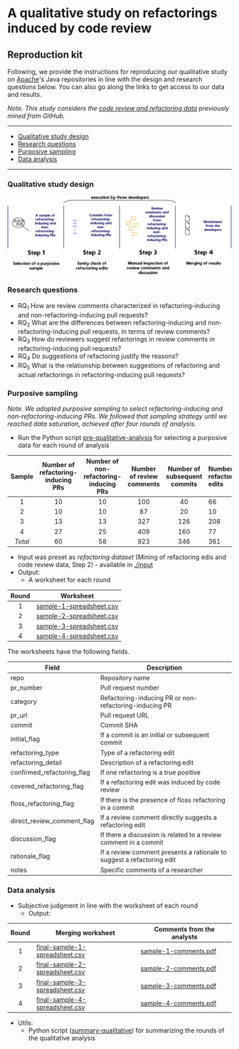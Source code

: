 # A qualitative study on refactorings induced by code review

## Reproduction kit

Following, we provide the instructions for reproducing our qualitative study on [Apache](https://github.com/apache)'s Java repositories in line with the design and research questions below.
You can also go along the links to get access to our data and results.

*Note. This study considers the [code review and refactoring data](https://github.com/flaviacoelho/thesis-reproduction-kit/tree/master?tab=readme-ov-file#Mining-of-Refactoring-Edits-and-Code-Review-Data) previously mined from GitHub.*

---
  * [Qualitative study design](#Qualitative-study-design)
  * [Research questions](#Research-questions)
  * [Purposive sampling](#Purposive-sampling)
  * [Data analysis](#Data-analysis)
---

### Qualitative study design
![StudyTwoDesign](./images/study_two_design.jpg)

### Research questions
* RQ<sub>1</sub> How are review comments characterized in refactoring-inducing and non-refactoring-inducing pull requests? 
* RQ<sub>2</sub> What are the differences between refactoring-inducing and non-refactoring-inducing pull requests, in terms of review comments? 
* RQ<sub>3</sub> How do reviewers suggest refactorings in review comments in refactoring-inducing pull requests? 
* RQ<sub>4</sub> Do suggestions of refactoring justify the reasons? 
* RQ<sub>5</sub> What is the relationship between suggestions of refactoring and actual
refactorings in refactoring-inducing pull requests? 

### Purposive sampling

*Note. We adopted purposive sampling to select refactoring-inducing and non-refactoring-inducing PRs. We followed that sampling strategy until we reached data saturation, achieved after four rounds of analysis.*

* Run the Python script [pre-qualitative-analysis](study-two/pre-qualitative-analysis.py) for selecting a purposive data for each round of analysis

| Sample | Number of refactoring-inducing PRs | Number of non-refactoring-inducing PRs | Number of review comments | Number of subsequent commits | Number of refactoring edits |               
|:------:|:----------------------------------:|:--------------------------------------:|:-------------------------:|:-------------------------:|:-------------------------------|
| 1      | 10                                 | 10                                     | 100                       | 40                        | 66                            |
| 2      | 10                                 | 10                                     | 87                        | 20                        | 10                            |
| 3      | 13                                 | 13                                     | 327                       | 126                       | 208                           |
| 4      | 27                                 | 25                                     | 409                       | 160                       | 77                            |
|*Total* | 60                                 | 58                                     | 923                       | 346                       | 361                           |

     
  * Input was preset as *refactoring dataset* (Mining of refactoring edis and code review data, Step 2) - available in [./input](study-two/input)
  * Output: 
      * A worksheet for each round 
   
| Round | Worksheet                                                                      |                  
|:-----:|--------------------------------------------------------------------------------|
| 1     | [sample-1-spreadsheet.csv](study-two/output/sample1/sample_1_spreadsheet.csv)  | 
| 2     | [sample-2-spreadsheet.csv](study-two/output/sample2/sample_2_spreadsheet.csv)  | 
| 3     | [sample-3-spreadsheet.csv](study-two/output/sample3/sample_3_spreadsheet.csv)  | 
| 4     | [sample-4-spreadsheet.csv](study-two/output/sample4/sample_4_spreadsheet.csv)  | 

The worksheets have the following fields.
 
| Field                      | Description                                                            |
|----------------------------|------------------------------------------------------------------------|
| repo                       | Repository name                                                        |
| pr_number                  | Pull request number                                                    |
| category                   | Refactoring-inducing PR or non-refactoring-inducing PR                 |
| pr_url                     | Pull request URL                                                       |
| commit                     | Commit SHA                                                             |
| initial_flag               | If a commit is an initial or subsequent commit                         |
| refactoring_type           | Type of a refactoring edit                                             |
| refactoring_detail         | Description of a refactoring edit                                      |
| confirmed_refactoring_flag | If one refactoring is a true positive                                  |
| covered_refactoring_flag   | If a refactoring edit was induced by code review                       |
| floss_refactoring_flag     | If there is the presence of floss refactoring in a commit              |
| direct_review_comment_flag | If a review comment directly suggests a refactoring edit               |
| discussion_flag            | If there a discussion is related to a review comment in a commit       |
| rationale_flag             | If a review comment presents a rationale to suggest a refactoring edit |
| notes                      | Specific comments of a researcher                                      |
    
### Data analysis
* Subjective judgment in line with the worksheet of each round  
  * Output:
  
| Round | Merging worksheet                           | Comments from the analysts                   |
|:-----:|--------------------------------------------------------------------------------------------|---------------------------------------------------------------------------------------|
| 1     | [final-sample-1-spreadsheet.csv](study-two/output/sample1/final_sample_1_spreadsheet.csv)  | [sample-1-comments.pdf](study-two/output/sample1/sample_1_comments.pdf)  |
| 2     | [final-sample-2-spreadsheet.csv](study-two/output/sample2/final_sample_2_spreadsheet.csv)  | [sample-2-comments.pdf](study-two/output/sample2/sample_2_comments.pdf)  |
| 3     | [final-sample-3-spreadsheet.csv](study-two/output/sample3/final_sample_3_spreadsheet.csv)  | [sample-3-comments.pdf](study-two/output/sample3/sample_3_comments.pdf)  |
| 4     | [final-sample-4-spreadsheet.csv](study-two/output/sample4/final_sample_4_spreadsheet.csv)  | [sample-4-comments.pdf](study-two/output/sample4/sample_4_comments.pdf)  |

* Utils:
  * Python script ([summary-qualitative](study-two/summary_qualitative.py)) for summarizing the rounds of the qualitative analysis
